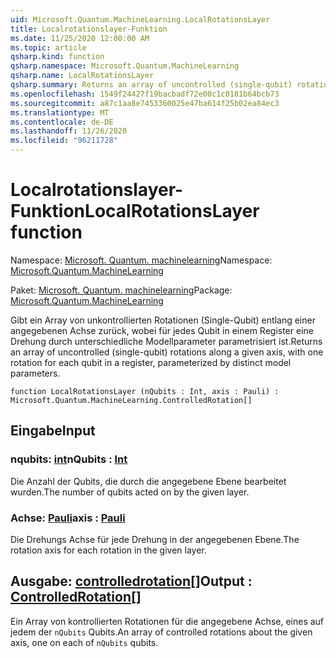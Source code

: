 ```yaml
---
uid: Microsoft.Quantum.MachineLearning.LocalRotationsLayer
title: Localrotationslayer-Funktion
ms.date: 11/25/2020 12:00:00 AM
ms.topic: article
qsharp.kind: function
qsharp.namespace: Microsoft.Quantum.MachineLearning
qsharp.name: LocalRotationsLayer
qsharp.summary: Returns an array of uncontrolled (single-qubit) rotations along a given axis, with one rotation for each qubit in a register, parameterized by distinct model parameters.
ms.openlocfilehash: 1549f24427f19bacbadf72e00c1c0181b64bcb73
ms.sourcegitcommit: a87c1aa8e7453360025e47ba614f25b02ea84ec3
ms.translationtype: MT
ms.contentlocale: de-DE
ms.lasthandoff: 11/26/2020
ms.locfileid: "96211728"
---
```

# <a name="localrotationslayer-function"></a><span data-ttu-id="b47f4-102">Localrotationslayer-Funktion</span><span class="sxs-lookup"><span data-stu-id="b47f4-102">LocalRotationsLayer function</span></span>

<span data-ttu-id="b47f4-103">Namespace: [Microsoft. Quantum. machinelearning](xref:Microsoft.Quantum.MachineLearning)</span><span class="sxs-lookup"><span data-stu-id="b47f4-103">Namespace: [Microsoft.Quantum.MachineLearning](xref:Microsoft.Quantum.MachineLearning)</span></span>

<span data-ttu-id="b47f4-104">Paket: [Microsoft. Quantum. machinelearning](https://nuget.org/packages/Microsoft.Quantum.MachineLearning)</span><span class="sxs-lookup"><span data-stu-id="b47f4-104">Package: [Microsoft.Quantum.MachineLearning](https://nuget.org/packages/Microsoft.Quantum.MachineLearning)</span></span>


<span data-ttu-id="b47f4-105">Gibt ein Array von unkontrollierten Rotationen (Single-Qubit) entlang einer angegebenen Achse zurück, wobei für jedes Qubit in einem Register eine Drehung durch unterschiedliche Modellparameter parametrisiert ist.</span><span class="sxs-lookup"><span data-stu-id="b47f4-105">Returns an array of uncontrolled (single-qubit) rotations along a given axis, with one rotation for each qubit in a register, parameterized by distinct model parameters.</span></span>

```qsharp
function LocalRotationsLayer (nQubits : Int, axis : Pauli) : Microsoft.Quantum.MachineLearning.ControlledRotation[]
```


## <a name="input"></a><span data-ttu-id="b47f4-106">Eingabe</span><span class="sxs-lookup"><span data-stu-id="b47f4-106">Input</span></span>

### <a name="nqubits--int"></a><span data-ttu-id="b47f4-107">nqubits: [int](xref:microsoft.quantum.lang-ref.int)</span><span class="sxs-lookup"><span data-stu-id="b47f4-107">nQubits : [Int](xref:microsoft.quantum.lang-ref.int)</span></span>

<span data-ttu-id="b47f4-108">Die Anzahl der Qubits, die durch die angegebene Ebene bearbeitet wurden.</span><span class="sxs-lookup"><span data-stu-id="b47f4-108">The number of qubits acted on by the given layer.</span></span>


### <a name="axis--pauli"></a><span data-ttu-id="b47f4-109">Achse: [Pauli](xref:microsoft.quantum.lang-ref.pauli)</span><span class="sxs-lookup"><span data-stu-id="b47f4-109">axis : [Pauli](xref:microsoft.quantum.lang-ref.pauli)</span></span>

<span data-ttu-id="b47f4-110">Die Drehungs Achse für jede Drehung in der angegebenen Ebene.</span><span class="sxs-lookup"><span data-stu-id="b47f4-110">The rotation axis for each rotation in the given layer.</span></span>



## <a name="output--controlledrotation"></a><span data-ttu-id="b47f4-111">Ausgabe: [controlledrotation](xref:Microsoft.Quantum.MachineLearning.ControlledRotation)[]</span><span class="sxs-lookup"><span data-stu-id="b47f4-111">Output : [ControlledRotation](xref:Microsoft.Quantum.MachineLearning.ControlledRotation)[]</span></span>

<span data-ttu-id="b47f4-112">Ein Array von kontrollierten Rotationen für die angegebene Achse, eines auf jedem der `nQubits` Qubits.</span><span class="sxs-lookup"><span data-stu-id="b47f4-112">An array of controlled rotations about the given axis, one on each of `nQubits` qubits.</span></span>